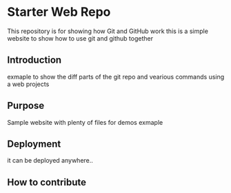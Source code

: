 # Starter Web Repo

This repository is for showing how Git and GitHub work
this is a simple website to show how to use git and github together
## Introduction
exmaple to show the diff parts of the git repo and vearious commands using a web projects

## Purpose

Sample website with plenty of files for demos
exmaple
## Deployment

it can be deployed anywhere..

## How to contribute 
